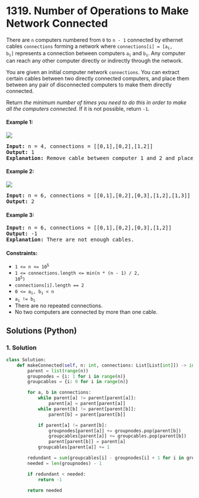 # 1319. Number of Operations to Make Network Connected
There are `n` computers numbered from `0` to `n - 1` connected by ethernet cables `connections` forming a network where <code>connections[i] = [a<sub>i</sub>, b<sub>i</sub>]</code> represents a connection between computers <code>a<sub>i</sub></code> and <code>b<sub>i</sub></code>. Any computer can reach any other computer directly or indirectly through the network.

You are given an initial computer network `connections`. You can extract certain cables between two directly connected computers, and place them between any pair of disconnected computers to make them directly connected.

Return *the minimum number of times you need to do this in order to make all the computers connected*. If it is not possible, return `-1`.

#### Example 1:
![](https://assets.leetcode.com/uploads/2020/01/02/sample_1_1677.png)
<pre>
<strong>Input:</strong> n = 4, connections = [[0,1],[0,2],[1,2]]
<strong>Output:</strong> 1
<strong>Explanation:</strong> Remove cable between computer 1 and 2 and place between computers 1 and 3.
</pre>

#### Example 2:
![](https://assets.leetcode.com/uploads/2020/01/02/sample_2_1677.png)
<pre>
<strong>Input:</strong> n = 6, connections = [[0,1],[0,2],[0,3],[1,2],[1,3]]
<strong>Output:</strong> 2
</pre>

#### Example 3:
<pre>
<strong>Input:</strong> n = 6, connections = [[0,1],[0,2],[0,3],[1,2]]
<strong>Output:</strong> -1
<strong>Explanation:</strong> There are not enough cables.
</pre>

#### Constraints:
* <code>1 <= n <= 10<sup>5</sup></code>
* <code>1 <= connections.length <= min(n * (n - 1) / 2, 10<sup>5</sup>)</code>
* `connections[i].length == 2`
* <code>0 <= a<sub>i</sub>, b<sub>i</sub> < n</code>
* <code>a<sub>i</sub> != b<sub>i</sub></code>
* There are no repeated connections.
* No two computers are connected by more than one cable.

## Solutions (Python)

### 1. Solution
```Python
class Solution:
    def makeConnected(self, n: int, connections: List[List[int]]) -> int:
        parent = list(range(n))
        groupnodes = {i: 1 for i in range(n)}
        groupcables = {i: 0 for i in range(n)}

        for a, b in connections:
            while parent[a] != parent[parent[a]]:
                parent[a] = parent[parent[a]]
            while parent[b] != parent[parent[b]]:
                parent[b] = parent[parent[b]]

            if parent[a] != parent[b]:
                groupnodes[parent[a]] += groupnodes.pop(parent[b])
                groupcables[parent[a]] += groupcables.pop(parent[b])
                parent[parent[b]] = parent[a]
            groupcables[parent[a]] += 1

        redundant = sum(groupcables[i] - groupnodes[i] + 1 for i in groupnodes)
        needed = len(groupnodes) - 1

        if redundant < needed:
            return -1

        return needed
```
